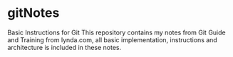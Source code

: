 # gitNotes
Basic Instructions for Git
This repository contains my notes from Git Guide and Training from lynda.com, all basic implementation, instructions and architecture is included in these notes.
